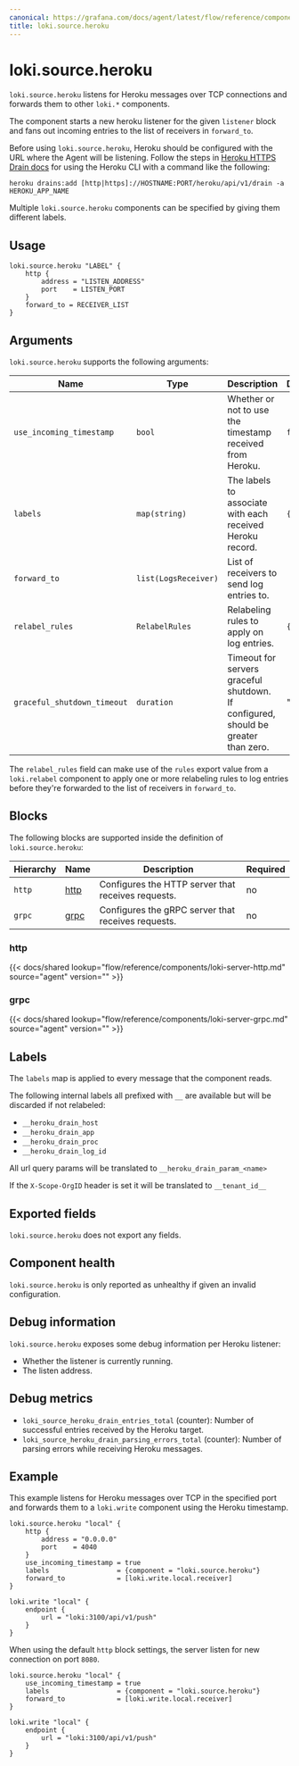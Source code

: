 ```yaml
---
canonical: https://grafana.com/docs/agent/latest/flow/reference/components/loki.source.heroku/
title: loki.source.heroku
---
```


# loki.source.heroku

`loki.source.heroku` listens for Heroku messages over TCP connections
and forwards them to other `loki.*` components.

The component starts a new heroku listener for the given `listener`
block and fans out incoming entries to the list of receivers in `forward_to`.

Before using `loki.source.heroku`, Heroku should be configured with the URL where the Agent will be listening. Follow the steps in [Heroku HTTPS Drain docs](https://devcenter.heroku.com/articles/log-drains#https-drains) for using the Heroku CLI with a command like the following:

```shell
heroku drains:add [http|https]://HOSTNAME:PORT/heroku/api/v1/drain -a HEROKU_APP_NAME
```

Multiple `loki.source.heroku` components can be specified by giving them
different labels.

## Usage

```river
loki.source.heroku "LABEL" {
    http {
        address = "LISTEN_ADDRESS"
        port    = LISTEN_PORT
    }
    forward_to = RECEIVER_LIST
}
```

## Arguments

`loki.source.heroku` supports the following arguments:

Name                     | Type                   | Description                                                                        | Default | Required
------------------------ | ---------------------- |------------------------------------------------------------------------------------| ------- | --------
`use_incoming_timestamp` | `bool`                 | Whether or not to use the timestamp received from Heroku.                          | `false` | no
`labels`                 | `map(string)`          | The labels to associate with each received Heroku record.                          | `{}`    | no
`forward_to`             | `list(LogsReceiver)`   | List of receivers to send log entries to.                                          |         | yes
`relabel_rules`          | `RelabelRules`         | Relabeling rules to apply on log entries.                                          | `{}`    | no
`graceful_shutdown_timeout` | `duration` | Timeout for servers graceful shutdown. If configured, should be greater than zero. | "30s"    | no

The `relabel_rules` field can make use of the `rules` export value from a
`loki.relabel` component to apply one or more relabeling rules to log entries
before they're forwarded to the list of receivers in `forward_to`.

## Blocks

The following blocks are supported inside the definition of `loki.source.heroku`:

 Hierarchy | Name     | Description                                        | Required 
-----------|----------|----------------------------------------------------|----------
 `http`    | [http][] | Configures the HTTP server that receives requests. | no       
 `grpc`    | [grpc][] | Configures the gRPC server that receives requests. | no       

[http]: #http
[grpc]: #grpc

### http

{{< docs/shared lookup="flow/reference/components/loki-server-http.md" source="agent" version="<AGENT VERSION>" >}}

### grpc

{{< docs/shared lookup="flow/reference/components/loki-server-grpc.md" source="agent" version="<AGENT VERSION>" >}}

## Labels

The `labels` map is applied to every message that the component reads.

The following internal labels all prefixed with `__` are available but will be discarded if not relabeled:
- `__heroku_drain_host`
- `__heroku_drain_app`
- `__heroku_drain_proc`
- `__heroku_drain_log_id`

All url query params will be translated to `__heroku_drain_param_<name>`

If the `X-Scope-OrgID` header is set it will be translated to `__tenant_id__`

## Exported fields

`loki.source.heroku` does not export any fields.

## Component health

`loki.source.heroku` is only reported as unhealthy if given an invalid
configuration.

## Debug information

`loki.source.heroku` exposes some debug information per Heroku listener:
* Whether the listener is currently running.
* The listen address.

## Debug metrics
* `loki_source_heroku_drain_entries_total` (counter): Number of successful entries received by the Heroku target.
* `loki_source_heroku_drain_parsing_errors_total` (counter): Number of parsing errors while receiving Heroku messages.

## Example

This example listens for Heroku messages over TCP in the specified port and forwards them to a `loki.write` component using the Heroku timestamp.

```river
loki.source.heroku "local" {
    http {
        address = "0.0.0.0"
        port    = 4040
    }
    use_incoming_timestamp = true
    labels                 = {component = "loki.source.heroku"}
    forward_to             = [loki.write.local.receiver]
}

loki.write "local" {
    endpoint {
        url = "loki:3100/api/v1/push"
    }
}
```

When using the default `http` block settings, the server listen for new connection on port `8080`.

```river
loki.source.heroku "local" {
    use_incoming_timestamp = true
    labels                 = {component = "loki.source.heroku"}
    forward_to             = [loki.write.local.receiver]
}

loki.write "local" {
    endpoint {
        url = "loki:3100/api/v1/push"
    }
}
```
